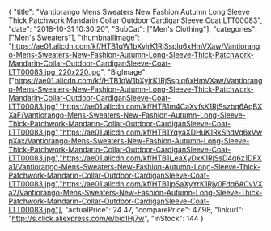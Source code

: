{
	"title": "Vantiorango Mens Sweaters New Fashion Autumn Long Sleeve Thick Patchwork Mandarin Collar Outdoor CardiganSleeve Coat LTT00083",
	"date": "2018-10-31 10:30:20",
	"SubCat": ["Men's Clothing"],
	"categories": ["Men's Sweaters"],
	"thumbnailImage": "https://ae01.alicdn.com/kf/HTB1qW1bXyjrK1RjSsplq6xHmVXaw/Vantiorango-Mens-Sweaters-New-Fashion-Autumn-Long-Sleeve-Thick-Patchwork-Mandarin-Collar-Outdoor-CardiganSleeve-Coat-LTT00083.jpg_220x220.jpg",
	"BigImage": ["https://ae01.alicdn.com/kf/HTB1qW1bXyjrK1RjSsplq6xHmVXaw/Vantiorango-Mens-Sweaters-New-Fashion-Autumn-Long-Sleeve-Thick-Patchwork-Mandarin-Collar-Outdoor-CardiganSleeve-Coat-LTT00083.jpg","https://ae01.alicdn.com/kf/HTB1m4CaXvfsK1RjSszbq6AqBXXaF/Vantiorango-Mens-Sweaters-New-Fashion-Autumn-Long-Sleeve-Thick-Patchwork-Mandarin-Collar-Outdoor-CardiganSleeve-Coat-LTT00083.jpg","https://ae01.alicdn.com/kf/HTB1YqyaXDHuK1RkSndVq6xVwpXax/Vantiorango-Mens-Sweaters-New-Fashion-Autumn-Long-Sleeve-Thick-Patchwork-Mandarin-Collar-Outdoor-CardiganSleeve-Coat-LTT00083.jpg","https://ae01.alicdn.com/kf/HTB1i_eaXyDxK1RjSsD4q6z1DFXa1/Vantiorango-Mens-Sweaters-New-Fashion-Autumn-Long-Sleeve-Thick-Patchwork-Mandarin-Collar-Outdoor-CardiganSleeve-Coat-LTT00083.jpg","https://ae01.alicdn.com/kf/HTB1jpSaXyYrK1Rjy0Fdq6ACvVXa2/Vantiorango-Mens-Sweaters-New-Fashion-Autumn-Long-Sleeve-Thick-Patchwork-Mandarin-Collar-Outdoor-CardiganSleeve-Coat-LTT00083.jpg"],
	"actualPrice": 24.47,
	"comparePrice": 47.98,
	"linkurl": "http://s.click.aliexpress.com/e/bic1Hj7w",
	"inStock": 144
}

